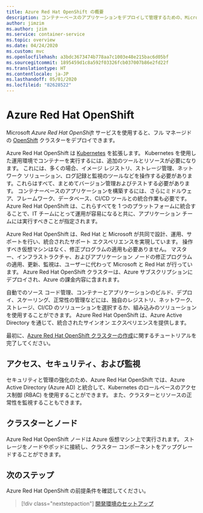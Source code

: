 ```yaml
---
title: Azure Red Hat OpenShift の概要
description: コンテナーベースのアプリケーションをデプロイして管理するための、Microsoft Azure Red Hat OpenShift の機能とメリットについて説明します。
author: jimzim
ms.author: jzim
ms.service: container-service
ms.topic: overview
ms.date: 04/24/2020
ms.custom: mvc
ms.openlocfilehash: a3bdc3673474b778aa7c1003e48e215bac6d05bf
ms.sourcegitcommit: 1895459d1c8a592f03326fcb037007b86e2fd22f
ms.translationtype: HT
ms.contentlocale: ja-JP
ms.lasthandoff: 05/01/2020
ms.locfileid: "82628522"
---
```

# <a name="azure-red-hat-openshift"></a>Azure Red Hat OpenShift

Microsoft *Azure Red Hat OpenShift* サービスを使用すると、フル マネージドの [OpenShift](https://www.openshift.com/) クラスターをデプロイできます。

Azure Red Hat OpenShift は [Kubernetes](https://kubernetes.io/) を拡張します。 Kubernetes を使用した運用環境でコンテナーを実行するには、追加のツールとリソースが必要になります。 これには、多くの場合、イメージ レジストリ、ストレージ管理、ネットワーク ソリューション、ログ記録と監視のツールなどを操作する必要があります。これらはすべて、まとめてバージョン管理およびテストする必要があります。 コンテナーベースのアプリケーションを構築するには、さらにミドルウェア、フレームワーク、データベース、CI/CD ツールとの統合作業も必要です。 Azure Red Hat OpenShift は、これらすべてを 1 つのプラットフォームに統合することで、IT チームにとって運用が容易になると共に、アプリケーション チームには実行すべきことが指定されます。

Azure Red Hat OpenShift は、Red Hat と Microsoft が共同で設計、運用、サポートを行い、統合されたサポート エクスペリエンスを実現しています。 操作すべき仮想マシンはなく、修正プログラムの適用も必要ありません。 マスター、インフラストラクチャ、およびアプリケーション ノードの修正プログラムの適用、更新、監視は、ユーザーに代わって Microsoft と Red Hat が行っています。 Azure Red Hat OpenShift クラスターは、Azure サブスクリプションにデプロイされ、Azure の課金内容に含まれます。

自動でのソース コード管理、コンテナーとアプリケーションのビルド、デプロイ、スケーリング、正常性の管理などには、独自のレジストリ、ネットワーク、ストレージ、CI/CD のソリューションを選択するか、組み込みのソリューションを使用することができます。 Azure Red Hat OpenShift は、Azure Active Directory を通じて、統合されたサインオン エクスペリエンスを提供します。

最初に、[Azure Red Hat OpenShift クラスターの作成](tutorial-create-cluster.md)に関するチュートリアルを完了してください。

## <a name="access-security-and-monitoring"></a>アクセス、セキュリティ、および監視

セキュリティと管理の強化のため、Azure Red Hat OpenShift では、Azure Active Directory (Azure AD) と統合して、Kubernetes のロールベースのアクセス制御 (RBAC) を使用することができます。 また、クラスターとリソースの正常性を監視することもできます。

## <a name="cluster-and-node"></a>クラスターとノード

Azure Red Hat OpenShift ノードは Azure 仮想マシン上で実行されます。 ストレージをノードやポッドに接続し、クラスター コンポーネントをアップグレードすることができます。

## <a name="next-steps"></a>次のステップ

Azure Red Hat OpenShift の前提条件を確認してください。

> [!div class="nextstepaction"]
> [開発環境のセットアップ](tutorial-create-cluster.md)
